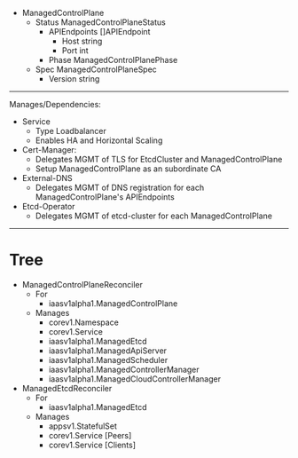 *   ManagedControlPlane 
    *   Status  ManagedControlPlaneStatus
        *   APIEndpoints    []APIEndpoint
            *   Host    string
            *   Port    int
        *   Phase   ManagedControlPlanePhase
    *   Spec    ManagedControlPlaneSpec
        *   Version string
---
Manages/Dependencies:
*   Service
    *   Type Loadbalancer
    *   Enables HA and Horizontal Scaling
*   Cert-Manager:
    *   Delegates MGMT of TLS for EtcdCluster and ManagedControlPlane 
    *   Setup ManagedControlPlane as an subordinate CA
*   External-DNS
    *   Delegates MGMT of DNS registration for each ManagedControlPlane's APIEndpoints
*   Etcd-Operator
    *   Delegates MGMT of etcd-cluster for each ManagedControlPlane 

---
# Tree
*   ManagedControlPlaneReconciler
    *   For
        *   iaasv1alpha1.ManagedControlPlane
    *   Manages
        *   corev1.Namespace
        *   corev1.Service
        *   iaasv1alpha1.ManagedEtcd
        *   iaasv1alpha1.ManagedApiServer
        *   iaasv1alpha1.ManagedScheduler
        *   iaasv1alpha1.ManagedControllerManager
        *   iaasv1alpha1.ManagedCloudControllerManager
*   ManagedEtcdReconciler
    *   For
        *   iaasv1alpha1.ManagedEtcd
    *   Manages
        *   appsv1.StatefulSet
        *   corev1.Service [Peers]
        *   corev1.Service [Clients]

